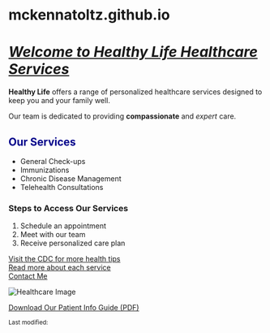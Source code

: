 # mckennatoltz.github.io
 
</head>
<body>

  <h1><u><i>Welcome to Healthy Life Healthcare Services</i></u></h1>

  <p class="highlight"><b>Healthy Life</b> offers a range of personalized healthcare services designed to keep you and your family well.</p>

  <p class="emphasis">Our team is dedicated to providing <b>compassionate</b> and <i>expert</i> care. </p>

<p>

  <h2 style="color: darkblue;">Our Services</h2>
  <ul>
    <li>General Check-ups</li>
    <li>Immunizations</li>
    <li>Chronic Disease Management</li>
    <li>Telehealth Consultations</li>
  </ul>

  <h3>Steps to Access Our Services</h3>
  <ol>
    <li>Schedule an appointment</li>
    <li>Meet with our team</li>
    <li>Receive personalized care plan</li>
  </ol>


  <p>
    <a href="https://www.cdc.gov" target="_blank">Visit the CDC for more health tips</a><br>
    <a href="services.html">Read more about each service</a><br>
    <a href="mailto:contact@healthylife.com">Contact Me</a>
  </p>

  <img src="https://via.placeholder.com/300x200" alt="Healthcare Image">

  <p>
    <a href="patient-info.pdf" download>Download Our Patient Info Guide (PDF)</a>
  </p>

  <p><small>Last modified: <script>document.write(document.lastModified);</script></small></p>

</body>
</html>
